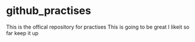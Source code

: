 # github_practises
This is the offical repository for practises
This is going to be great
I likeit so far
keep it up
